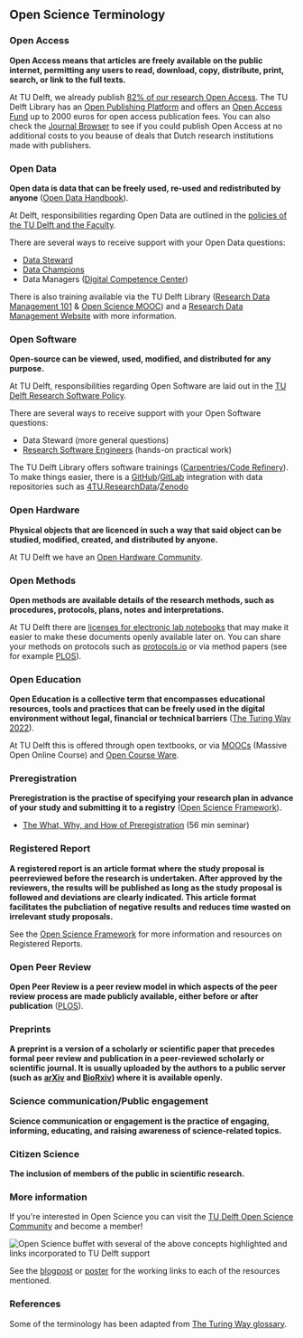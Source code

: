 ## Open Science Terminology

### Open Access
**Open Access means that articles are freely available on the public internet, permitting any users to read, download, copy, distribute, print, search, or link to the full texts.**

At TU Delft, we already publish [82% of our research Open Access](https://www.tudelft.nl/en/library/library-for-researchers/library-for-researchers/publishing-outreach/creating-your-publishing-strategy/open-access-publishing). The TU Delft Library has an [Open Publishing Platform](https://www.tudelft.nl/library/actuele-themas/open-publishing) and offers an [Open Access Fund](https://www.tudelft.nl/en/library/library-for-researchers/library-for-researchers/publishing-outreach/open-access-funding) up to 2000 euros for open access publication fees. You can also check the [Journal Browser](https://www.tudelft.nl/en/library/library-for-researchers/library-for-researchers/publishing-outreach/journal-browser) to see if you could publish Open Access at no additional costs to you beause of deals that Dutch research institutions made with publishers. 

### Open Data
**Open data is data that can be freely used, re-used and redistributed by anyone** ([Open Data Handbook](https://opendatahandbook.org/guide/en/what-is-open-data/)).

At Delft, responsibilities regarding Open Data are outlined in the [policies of the TU Delft and the Faculty](https://www.tudelft.nl/en/library/research-data-management/r/policies/tu-delft-faculty-policies/). 

There are several ways to receive support with your Open Data questions: 

- [Data Steward](https://www.tudelft.nl/library/research-data-management/r/support/data-stewardship/contact)
- [Data Champions](https://osc-delft.github.io/initiatives#data-champions)
- Data Managers ([Digital Competence Center](https://www.tudelft.nl/index.php?id=67120&L=1/))

There is also training available via the TU Delft Library ([Research Data Management 101](https://www.tudelft.nl/en/library/research-data-management/r/training-events/training-for-researchers/research-data-management-101) & [Open Science MOOC](https://www.tudelft.nl/en/library/research-data-management/r/training-events/training-for-researchers/mooc-open-science-sharing-your-research-with-the-world)) and a [Research Data Management Website](https://www.tudelft.nl/library/research-data-management) with more information. 

### Open Software
**Open-source can be viewed, used, modified, and distributed for any purpose.**

At TU Delft, responsibilities regarding Open Software are laid out in the [TU Delft Research Software Policy](https://doi.org/10.5281/zenodo.4629662).

There are several ways to receive support with your Open Software questions: 
- Data Steward (more general questions)
- [Research Software Engineers](https://www.tudelft.nl/index.php?id=67120&L=1/) (hands-on practical work)

The TU Delft Library offers software trainings ([Carpentries/Code Refinery](https://www.tudelft.nl/en/library/research-data-management/r/training-events/training-for-researchers/)). To make things easier, there is a [GitHub](https://github.com/)/[GitLab](https://gitlab.tudelft.nl/) integration with data repositories such as [4TU.ResearchData](https://data.4tu.nl/info/en/about-your-data/getting-started)/[Zenodo](https://docs.github.com/en/repositories/archiving-a-github-repository/referencing-and-citing-content)

### Open Hardware
**Physical objects that are licenced in such a way that said object can be studied, modified, created, and distributed by anyone.**

At TU Delft we have an [Open Hardware Community](https://osc-delft.github.io/initiatives#delft-open-hardware).


### Open Methods
**Open methods are available details of the research methods, such as procedures, protocols, plans, notes and interpretations.**

At TU Delft there are [licenses for electronic lab notebooks](https://www.tudelft.nl/en/library/research-data-management/r/manage/electronic-lab-notebook) that may make it easier to make these documents openly available later on. You can share your methods on protocols such as [protocols.io](https://www.protocols.io/) or via method papers (see for example [PLOS](https://plos.org/open-science/open-methods/)).

### Open Education
**Open Education is a collective term that encompasses educational resources, tools and practices that can be freely used in the digital environment without legal, financial or technical barriers** ([The Turing Way 2022](https://the-turing-way.netlify.app/communication/open/education.html)).

At TU Delft this is offered through open textbooks, or via [MOOCs](https://online-learning.tudelft.nl/courses/) (Massive Open Online Course) and [Open Course Ware](https://ocw.tudelft.nl/). 

### Preregistration
**Preregistration is the practise of specifying your research plan in advance of your study and submitting it to a registry** ([Open Science Framework](https://www.cos.io/initiatives/prereg)).

- [The What, Why, and How of Preregistration](https://www.youtube.com/watch?v=8QK2-udwoK8) (56 min seminar)

### Registered Report
**A registered report is an article format where the study proposal is peerreviewed before the research is undertaken. After approved by the reviewers, the results will be published as long as the study proposal is followed and deviations are clearly indicated. This article format facilitates the pubcliation of negative results and reduces time wasted on irrelevant study proposals.** 

See the [Open Science Framework](https://www.cos.io/initiatives/registered-reports) for more information and resources on Registered Reports. 

### Open Peer Review
**Open Peer Review is a peer review model in which aspects of the peer review process are made publicly available, either before or after publication** ([PLOS](https://plos.org/resource/open-peer-review/)).

### Preprints
**A preprint is a version of a scholarly or scientific paper that precedes formal peer review and publication in a peer-reviewed scholarly or scientific journal. It is usually uploaded by the authors to a public server (such as [arXiv](https://arxiv.org/) and [BioRxiv](https://www.biorxiv.org/)) where it is available openly.**


### Science communication/Public engagement
**Science communication or engagement is the practice of engaging, informing, educating, and raising awareness of science-related topics.**

### Citizen Science
**The inclusion of members of the public in scientific research.**


### More information

If you're interested in Open Science you can visit the [TU Delft Open Science Community](https://osc-delft.github.io/) and become a member! 

![Open Science buffet with several of the above concepts highlighted and links incorporated to TU Delft support](https://openworking.files.wordpress.com/2022/06/tnw-science-day-poster-2-small.jpg "Open Science Buffet")

See the [blogpost](https://openworking.wordpress.com/) or [poster](https://doi.org/10.5281/zenodo.6752865) for the working links to each of the resources mentioned.

### References
Some of the terminology has been adapted from [The Turing Way glossary](https://the-turing-way.netlify.app/afterword/glossary.html).


